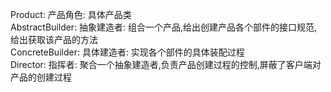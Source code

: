 
Product: 产品角色: 具体产品类  
AbstractBuilder: 抽象建造者: 组合一个产品,给出创建产品各个部件的接口规范,给出获取该产品的方法  
ConcreteBuilder: 具体建造者: 实现各个部件的具体装配过程  
Director: 指挥者: 聚合一个抽象建造者,负责产品创建过程的控制,屏蔽了客户端对产品的创建过程  


